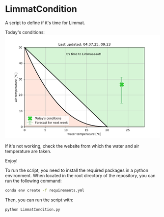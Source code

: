 # LimmatCondition
A script to define if it's time for Limmat.

Today's conditions:
![Today's Limmat condition](/figures/limmat_condition.png?raw=true "Today's Limmat condition")

If it's not working, check the website from which the water and air temperature are taken.

Enjoy!

To run the script, you need to install the required packages in a python environment. When located in the root directory of the repository, you can run the following command:

```bash
conda env create -f requirements.yml
```

Then, you can run the script with:

```bash
python LimmatCondition.py
```
